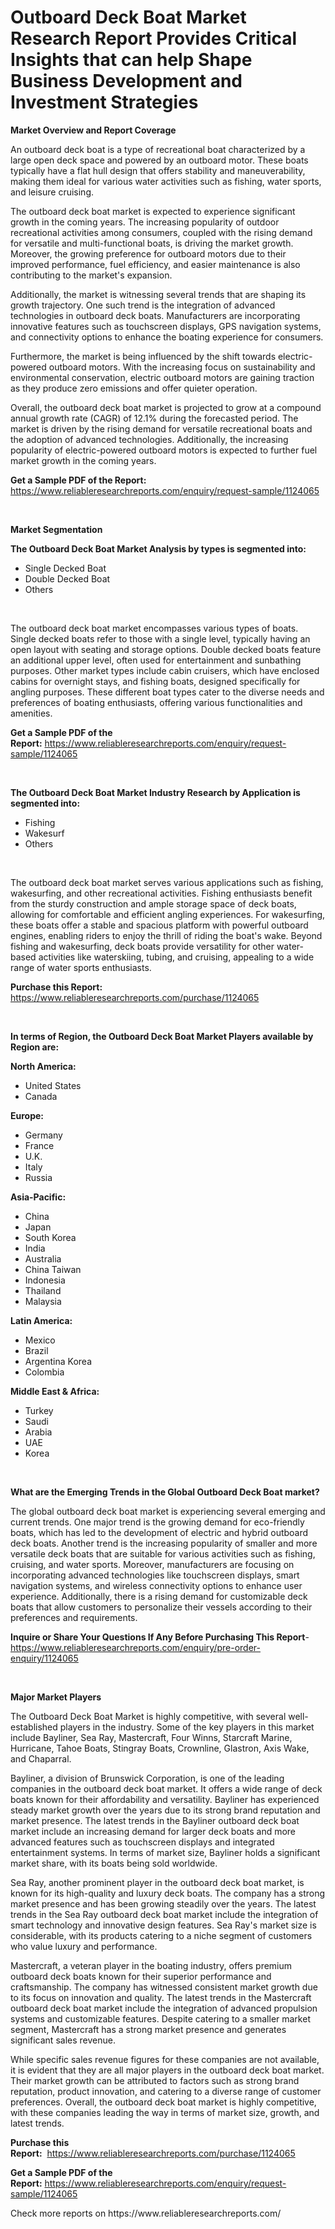 <p><h1>Outboard Deck Boat Market Research Report Provides Critical Insights that can help Shape Business Development and Investment Strategies</h1></p><p><strong>Market Overview and Report Coverage</strong></p>
<p><p>An outboard deck boat is a type of recreational boat characterized by a large open deck space and powered by an outboard motor. These boats typically have a flat hull design that offers stability and maneuverability, making them ideal for various water activities such as fishing, water sports, and leisure cruising.</p><p>The outboard deck boat market is expected to experience significant growth in the coming years. The increasing popularity of outdoor recreational activities among consumers, coupled with the rising demand for versatile and multi-functional boats, is driving the market growth. Moreover, the growing preference for outboard motors due to their improved performance, fuel efficiency, and easier maintenance is also contributing to the market's expansion.</p><p>Additionally, the market is witnessing several trends that are shaping its growth trajectory. One such trend is the integration of advanced technologies in outboard deck boats. Manufacturers are incorporating innovative features such as touchscreen displays, GPS navigation systems, and connectivity options to enhance the boating experience for consumers.</p><p>Furthermore, the market is being influenced by the shift towards electric-powered outboard motors. With the increasing focus on sustainability and environmental conservation, electric outboard motors are gaining traction as they produce zero emissions and offer quieter operation.</p><p>Overall, the outboard deck boat market is projected to grow at a compound annual growth rate (CAGR) of 12.1% during the forecasted period. The market is driven by the rising demand for versatile recreational boats and the adoption of advanced technologies. Additionally, the increasing popularity of electric-powered outboard motors is expected to further fuel market growth in the coming years.</p></p>
<p><strong>Get a Sample PDF of the Report:</strong> <a href="https://www.reliableresearchreports.com/enquiry/request-sample/1124065">https://www.reliableresearchreports.com/enquiry/request-sample/1124065</a></p>
<p>&nbsp;</p>
<p><strong>Market Segmentation</strong></p>
<p><strong>The Outboard Deck Boat Market Analysis by types is segmented into:</strong></p>
<p><ul><li>Single Decked Boat</li><li>Double Decked Boat</li><li>Others</li></ul></p>
<p>&nbsp;</p>
<p><p>The outboard deck boat market encompasses various types of boats. Single decked boats refer to those with a single level, typically having an open layout with seating and storage options. Double decked boats feature an additional upper level, often used for entertainment and sunbathing purposes. Other market types include cabin cruisers, which have enclosed cabins for overnight stays, and fishing boats, designed specifically for angling purposes. These different boat types cater to the diverse needs and preferences of boating enthusiasts, offering various functionalities and amenities.</p></p>
<p><strong>Get a Sample PDF of the Report:</strong>&nbsp;<a href="https://www.reliableresearchreports.com/enquiry/request-sample/1124065">https://www.reliableresearchreports.com/enquiry/request-sample/1124065</a></p>
<p>&nbsp;</p>
<p><strong>The Outboard Deck Boat Market Industry Research by Application is segmented into:</strong></p>
<p><ul><li>Fishing</li><li>Wakesurf</li><li>Others</li></ul></p>
<p>&nbsp;</p>
<p><p>The outboard deck boat market serves various applications such as fishing, wakesurfing, and other recreational activities. Fishing enthusiasts benefit from the sturdy construction and ample storage space of deck boats, allowing for comfortable and efficient angling experiences. For wakesurfing, these boats offer a stable and spacious platform with powerful outboard engines, enabling riders to enjoy the thrill of riding the boat's wake. Beyond fishing and wakesurfing, deck boats provide versatility for other water-based activities like waterskiing, tubing, and cruising, appealing to a wide range of water sports enthusiasts.</p></p>
<p><strong>Purchase this Report:</strong>&nbsp; <a href="https://www.reliableresearchreports.com/purchase/1124065">https://www.reliableresearchreports.com/purchase/1124065</a></p>
<p>&nbsp;</p>
<p><strong>In terms of Region, the Outboard Deck Boat Market Players available by Region are:</strong></p>
<p>
    <p> <strong> North America: </strong>
        <ul>
            <li>United States</li>
            <li>Canada</li>
        </ul>
        </p> 
    <p> <strong> Europe: </strong>
        <ul>
            <li>Germany</li>
            <li>France</li>
            <li>U.K.</li>
            <li>Italy</li>
            <li>Russia</li>
        </ul>
        </p> 
    <p> <strong> Asia-Pacific: </strong>
        <ul>
            <li>China</li>
            <li>Japan</li>
            <li>South Korea</li>
            <li>India</li>
            <li>Australia</li>
            <li>China Taiwan</li>
            <li>Indonesia</li>
            <li>Thailand</li>
            <li>Malaysia</li>
        </ul>
        </p> 
    <p> <strong> Latin America: </strong>
        <ul>
            <li>Mexico</li>
            <li>Brazil</li>
            <li>Argentina Korea</li>
            <li>Colombia</li>
        </ul>
        </p> 
    <p> <strong> Middle East & Africa: </strong>
        <ul>
            <li>Turkey</li>
            <li>Saudi</li>
            <li>Arabia</li>
            <li>UAE</li>
            <li>Korea</li>
        </ul>
    </p>
    </p>
<p>&nbsp;</p>
<p><strong>What are the Emerging Trends in the Global Outboard Deck Boat market?</strong></p>
<p><p>The global outboard deck boat market is experiencing several emerging and current trends. One major trend is the growing demand for eco-friendly boats, which has led to the development of electric and hybrid outboard deck boats. Another trend is the increasing popularity of smaller and more versatile deck boats that are suitable for various activities such as fishing, cruising, and water sports. Moreover, manufacturers are focusing on incorporating advanced technologies like touchscreen displays, smart navigation systems, and wireless connectivity options to enhance user experience. Additionally, there is a rising demand for customizable deck boats that allow customers to personalize their vessels according to their preferences and requirements.</p></p>
<p><strong>Inquire or Share Your Questions If Any Before Purchasing This Report</strong>- <a href="https://www.reliableresearchreports.com/enquiry/pre-order-enquiry/1124065">https://www.reliableresearchreports.com/enquiry/pre-order-enquiry/1124065</a></p>
<p>&nbsp;</p>
<p><strong>Major Market Players</strong></p>
<p><p>The Outboard Deck Boat Market is highly competitive, with several well-established players in the industry. Some of the key players in this market include Bayliner, Sea Ray, Mastercraft, Four Winns, Starcraft Marine, Hurricane, Tahoe Boats, Stingray Boats, Crownline, Glastron, Axis Wake, and Chaparral.</p><p>Bayliner, a division of Brunswick Corporation, is one of the leading companies in the outboard deck boat market. It offers a wide range of deck boats known for their affordability and versatility. Bayliner has experienced steady market growth over the years due to its strong brand reputation and market presence. The latest trends in the Bayliner outboard deck boat market include an increasing demand for larger deck boats and more advanced features such as touchscreen displays and integrated entertainment systems. In terms of market size, Bayliner holds a significant market share, with its boats being sold worldwide.</p><p>Sea Ray, another prominent player in the outboard deck boat market, is known for its high-quality and luxury deck boats. The company has a strong market presence and has been growing steadily over the years. The latest trends in the Sea Ray outboard deck boat market include the integration of smart technology and innovative design features. Sea Ray's market size is considerable, with its products catering to a niche segment of customers who value luxury and performance.</p><p>Mastercraft, a veteran player in the boating industry, offers premium outboard deck boats known for their superior performance and craftsmanship. The company has witnessed consistent market growth due to its focus on innovation and quality. The latest trends in the Mastercraft outboard deck boat market include the integration of advanced propulsion systems and customizable features. Despite catering to a smaller market segment, Mastercraft has a strong market presence and generates significant sales revenue.</p><p>While specific sales revenue figures for these companies are not available, it is evident that they are all major players in the outboard deck boat market. Their market growth can be attributed to factors such as strong brand reputation, product innovation, and catering to a diverse range of customer preferences. Overall, the outboard deck boat market is highly competitive, with these companies leading the way in terms of market size, growth, and latest trends.</p></p>
<p><strong>Purchase this Report:</strong>&nbsp;&nbsp;<a href="https://www.reliableresearchreports.com/purchase/1124065">https://www.reliableresearchreports.com/purchase/1124065</a></p>
<p></p>
<p><strong>Get a Sample PDF of the Report:</strong>&nbsp;<a href="https://www.reliableresearchreports.com/enquiry/request-sample/1124065">https://www.reliableresearchreports.com/enquiry/request-sample/1124065</a></p>
<p>Check more reports on https://www.reliableresearchreports.com/</p>